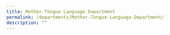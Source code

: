 ```yaml
---
title: Mother Tongue Language Department
permalink: /departments/Mother-Tongue-Language-Department/
description: ""
---
```

